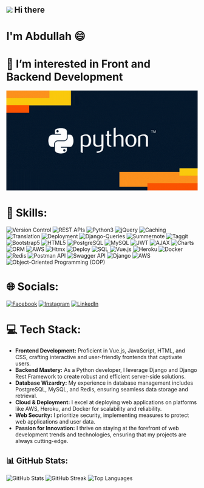 <h2> <img src="https://raw.githubusercontent.com/iampavangandhi/iampavangandhi/master/gifs/Hi.gif" width="30px"> Hi there </h2>

# I'm Abdullah 😄

# 👀 I’m interested in Front and Backend Development

![](https://github.com/AbdullahBakir97/AbdullahBakir97/blob/main/giphy1.gif)

# 🍳 Skills: 
![Version Control](https://img.shields.io/badge/Version%20Control-111111?style=flat-square&logo=git&logoColor=F05032)
![REST APIs](https://img.shields.io/badge/REST%20APIs-111111?style=flat-square&logo=api)
![Python3](https://img.shields.io/badge/Python3-111111?style=flat-square&logo=python&logoColor=3670A0)
![jQuery](https://img.shields.io/badge/jQuery-111111?style=flat-square&logo=jquery)
![Caching](https://img.shields.io/badge/Caching-111111?style=flat-square)
![Translation](https://img.shields.io/badge/Translation-111111?style=flat-square)
![Deployment](https://img.shields.io/badge/Deployment-111111?style=flat-square)
![Django-Queries](https://img.shields.io/badge/Django%20Queries-111111?style=flat-square&logo=django)
![Summernote](https://img.shields.io/badge/Summernote-111111?style=flat-square)
![Taggit](https://img.shields.io/badge/Taggit-111111?style=flat-square)
![Bootstrap5](https://img.shields.io/badge/Bootstrap5-111111?style=flat-square&logo=bootstrap&logoColor=563D7C)
![HTML5](https://img.shields.io/badge/HTML5-111111?style=flat-square&logo=html5&logoColor=E34F26)
![PostgreSQL](https://img.shields.io/badge/PostgreSQL-111111?style=flat-square&logo=postgresql&logoColor=336791)
![MySQL](https://img.shields.io/badge/MySQL-111111?style=flat-square&logo=mysql&logoColor=4479A1)
![JWT](https://img.shields.io/badge/JWT-111111?style=flat-square)
![AJAX](https://img.shields.io/badge/AJAX-111111?style=flat-square)
![Charts](https://img.shields.io/badge/Charts-111111?style=flat-square)
![ORM](https://img.shields.io/badge/ORM-111111?style=flat-square)
![AWS](https://img.shields.io/badge/AWS-111111?style=flat-square&logo=amazon-aws&logoColor=232F3E)
![Htmx](https://img.shields.io/badge/Htmx-111111?style=flat-square&logo=htmx&logoColor=FF4700)
![Deploy](https://img.shields.io/badge/Deploy-111111?style=flat-square&logo=vercel&logoColor=2CA5E0)
![SQL](https://img.shields.io/badge/SQL-111111?style=flat-square&logo=sqlite&logoColor=4479A1)
![Vue.js](https://img.shields.io/badge/Vue.js-111111?style=flat-square&logo=vue.js&logoColor=4FC08D)
![Heroku](https://img.shields.io/badge/Heroku-111111?style=flat-square&logo=heroku&logoColor=430098)
![Docker](https://img.shields.io/badge/Docker-111111?style=flat-square&logo=docker&logoColor=2496ED)
![Redis](https://img.shields.io/badge/Redis-111111?style=flat-square&logo=redis&logoColor=DC382D)
![Postman API](https://img.shields.io/badge/Postman%20API-111111?style=flat-square&logo=postman&logoColor=FF6C37)
![Swagger API](https://img.shields.io/badge/Swagger%20API-111111?style=flat-square&logo=swagger&logoColor=85EA2D)
![Django](https://img.shields.io/badge/Django-111111?style=flat-square&logo=django&logoColor=092E20)
![AWS](https://img.shields.io/badge/AWS-111111?style=flat-square&logo=amazon-aws&logoColor=232F3E)
![Object-Oriented Programming (OOP)](https://img.shields.io/badge/Object--Oriented%20Programming%20(OOP)-111111?style=flat-square&logo=oop&logoColor=3333FF)

# 🌐 Socials:
[![Facebook](https://img.shields.io/badge/Facebook-%231877F2.svg?logo=Facebook&logoColor=white)](https://facebook.com/https://www.facebook.com/profile.php?id=100007615024761/) [![Instagram](https://img.shields.io/badge/Instagram-%23E4405F.svg?logo=Instagram&logoColor=white)](https://instagram.com/https://www.instagram.com/abdullahbakir/) [![LinkedIn](https://img.shields.io/badge/LinkedIn-%230077B5?style=flat-square&logo=linkedin&logoColor=white)](https://linkedin.com/in/https://www.linkedin.com/in/abdullah-bakir-809065273/) 

# 💻 Tech Stack:
- **Frontend Development:** Proficient in Vue.js, JavaScript, HTML, and CSS, crafting interactive and user-friendly frontends that captivate users.
- **Backend Mastery:** As a Python developer, I leverage Django and Django Rest Framework to create robust and efficient server-side solutions.
- **Database Wizardry:** My experience in database management includes PostgreSQL, MySQL, and Redis, ensuring seamless data storage and retrieval.
- **Cloud & Deployment:** I excel at deploying web applications on platforms like AWS, Heroku, and Docker for scalability and reliability.
- **Web Security:** I prioritize security, implementing measures to protect web applications and user data.
- **Passion for Innovation:** I thrive on staying at the forefront of web development trends and technologies, ensuring that my projects are always cutting-edge.

## 📊 GitHub Stats: 
![GitHub Stats](https://github-readme-stats.vercel.app/api?username=AbdullahBakir97&theme=dark&hide_border=true&include_all_commits=false&count_private=false)
![GitHub Streak](https://github-readme-streak-stats.herokuapp.com/?user=AbdullahBakir97&theme=dark&hide_border=true)
![Top Languages](https://github-readme-stats.vercel.app/api/top-langs/?username=AbdullahBakir97&theme=dark&hide_border=true&include_all_commits=false&count_private=false&layout=compact)
